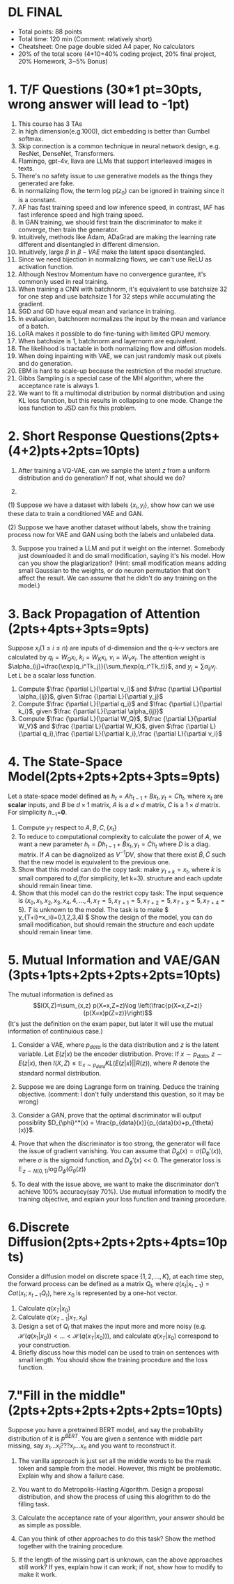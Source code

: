 # DL FINAL
- Total points: 88 points
- Total time: 120 min (Comment: relatively short)
- Cheatsheet: One page double sided A4 paper, No calculators
- 20% of the total score (4*10=40% coding project, 20% final project, 20% Homework, 3~5% Bonus)

# 1. T/F Questions (30*1 pt=30pts, wrong answer will lead to -1pt)
1. This course has 3 TAs
2. In high dimension(e.g.1000), dict embedding is better than Gumbel softmax.
3. Skip connection is a common technique in neural network design, e.g. ResNet, DenseNet, Transformers.
4. Flamingo, gpt-4v, llava are LLMs that support interleaved images in texts.
5. There's no safety issue to use generative models as the things they generated are fake.
6. In normalizing flow, the term log p($z_0$) can be ignored in training since it is a constant.
7. AF has fast training speed and low inference speed, in contrast, IAF has fast inference speed and high traing speed.
8. In GAN training, we should first train the discriminator to make it converge, then train the generator.
9. Intuitively, methods like Adam, ADaGrad are making the learning rate different and disentangled in different dimension.
10. Intuitively, large $\beta$ in $\beta-VAE$ make the latent space disentangled. 
11. Since we need bijection in normalizing flows, we can't use ReLU as activation function.
12. Although Nestrov Momentum have no convergence gurantee, it's commonly used in real training.
13. When training a CNN with batchnorm, it's equivalent to use batchsize 32 for one step and use batchsize 1 for 32 steps while accumulating the gradient.
14. SGD and GD have equal mean and variance in training.
15. In evaluation, batchnorm normalizes the input by the mean and variance of a batch.
16. LoRA makes it possible to do fine-tuning with limited GPU memory.
17. When batchsize is 1, batchnorm and layernorm are equivalent.
18. The likelihood is tractable in both normalizing flow and diffusion models.
19. When doing inpainting with VAE, we can just randomly mask out pixels and do generation.
20. EBM is hard to scale-up because the restriction of the model structure.
21. Gibbs Sampling is a special case of the MH algorithm, where the acceptance rate is always 1.
22. We want to fit a multimodal distribution by normal distribution and using KL loss function, but this results in collapsing to one mode. Change the loss function to JSD can fix this problem.
# 2. Short Response Questions(2pts+(4+2)pts+2pts=10pts)

1. After training a VQ-VAE, can we sample the latent $z$ from a uniform distribution and do generation? If not, what should we do?

2. 
(1) Suppose we have a dataset with labels $\{x_i,y_i\}$, show how can we use these data to train a conditioned VAE and GAN.

(2) Suppose we have another dataset without labels, show the training process now for VAE and GAN using both the labels and unlabeled data.

3. Suppose you trained a LLM and put it weight on the internet. Somebody just downloaded it and do small modification, saying it's his model. How can you show the plagiarization? (Hint: small modification means adding small Gaussian to the weights, or do neuron permutation that don't affect the result. We can assume that he didn't do any training on the model.)

# 3. Back Propagation of Attention (2pts+4pts+3pts=9pts)

Suppose $x_i(1\le i \le n)$ are inputs of d-dimension and the q-k-v vectors are calculated by $q_i = W_Q x_i$, $k_i = W_K x_i$, $v_i = W_V x_i$. The attention weight is $\alpha_{ij}=\frac{\exp(q_i^Tk_j)}{\sum_t\exp(q_i^Tk_t)}$, and $y_j=\sum \alpha_{ij} v_j$. Let $L$ be a scalar loss function.

1. Compute $\frac {\partial L}{\partial v_i}$ and $\frac {\partial L}{\partial \alpha_{ij}}$, given $\frac {\partial L}{\partial y_j}$
1. Compute $\frac {\partial L}{\partial q_i}$ and $\frac {\partial L}{\partial k_i}$, given $\frac {\partial L}{\partial \alpha_{ij}}$
1. Compute $\frac {\partial L}{\partial W_Q}$, $\frac {\partial L}{\partial W_V}$ and $\frac {\partial L}{\partial W_K}$, given $\frac {\partial L}{\partial q_i},\frac {\partial L}{\partial k_i},\frac {\partial L}{\partial v_i}$

# 4. The State-Space Model(2pts+2pts+2pts+3pts=9pts)

Let a state-space model defined as $h_t=Ah_{t-1}+Bx_t, y_t=Ch_t$, where $x_t$ are **scalar** inputs, and $B$ be $d\times 1$ matrix, $A$ is a $d\times d$ matrix, $C$ is a $1\times d$ matrix. For simplicity $h_{-1}$=**0**.

1. Compute $y_T$ respect to $A,B,C,\{x_t\}$
2. To reduce to computational complexity to calculate the power of $A$, we want a new parameter $h_t=Dh_{t-1}+\tilde{B}x_t, y_t=\tilde{C}h_t$ where $D$ is a diag. matrix. If $A$ can be diagnolized as $V^{-1}DV$, show that there exist $\tilde{B},\tilde{C}$ such that the new model is equivalent to the previous one.
3. Show that this model can do the copy task: make $y_{t+k} = x_t$, where $k$ is small compared to $d$,(for simplicity, let k=3). structure and each update should remain linear time.
4. Show that this model can do the restrict copy task: The input sequence is $(x_0,x_1,x_2,x_3,x_4,4,...,4,x_T=5,x_{T+1}=5,x_{T+2}=5,x_{T+3}=5,x_{T+4}=5)$. $T$ is unknown to the model. The task is to make $ y_{T+i}=x_i(i=0,1,2,3,4) $ Show the design of the model, you can do small modification, but should remain the structure and each update should remain linear time.

# 5. Mutual Information and VAE/GAN (3pts+1pts+2pts+2pts+2pts=10pts)

The mutual information is defined as
$$I(X,Z)=\sum_{x,z} p(X=x,Z=z)\log \left(\frac{p(X=x,Z=z)}{p(X=x)p(Z=z)}\right)$$
(It's just the definition on the exam paper, but later it will use the mutual information of continuious case.)

1. Consider a VAE, where $p_{data}$ is the data distribution and $z$ is the latent variable. Let $E(z|x)$ be the encoder distribution. Prove: If $x \sim p_{data}$, $z \sim E(z|x)$, then $I(X,Z)\le \mathbb{E}_{x\sim p_{data}} KL(E(z|x)||R(z))$, where $R$ denote the standard normal distribution.

2. Suppose we are doing Lagrange form on training. Deduce the training objective. (comment: I don't fully understand this question, so it may be wrong)

3. Consider a GAN, prove that the optimal discriminator will output possiblity $D_{\phi}^*(x) = \frac{p_{data}(x)}{p_{data}(x)+p_{\theta}(x)}$.

4. Prove that when the discriminator is too strong, the generator will face the issue of gradient vanishing. You can assume that $D_{\phi}(x)=\sigma(D_{\phi}'(x))$, where $\sigma$ is the sigmoid function, and $D_{\phi}'(x)$ << 0.
The generator loss is $\mathbb{E}_{z\sim N(0,1)} \log D_{\phi}(G_{\theta}(z))$

5. To deal with the issue above, we want to make the discriminator don't achieve 100% accuracy(say 70%). Use mutual information to modify the training objective, and explain your loss function and training procedure.

# 6.Discrete Diffusion(2pts+2pts+2pts+4pts=10pts)

Consider a diffusion model on discrete space $\{1,2,...,K\}$, at each time step, the forward process can be defined as a matrix $Q_t$, where $q(x_{t}|x_{t-1}) = Cat(x_t; x_{t-1}Q_t)$, here $x_0$ is represented by a one-hot vector.

1. Calculate $q(x_T|x_0)$
2. Calculate $q(x_{T-1}|x_T,x_0)$
3. Design a set of $Q_i$ that makes the input more and more noisy (e.g. $\mathcal{H}(q(x_1|x_0))<...<\mathcal{H}(q(x_T|x_0))$), and calculate $q(x_T|x_0)$ correspond to your construction.
4. Briefly discuss how this model can be used to train on sentences with small length. You should show the training procedure and the loss function.

# 7."Fill in the middle"(2pts+2pts+2pts+2pts+2pts=10pts)

Suppose you have a pretrained BERT model, and say the probability distribution of it is $p^{BERT}$. You are given a sentence with middle part missing, say $x_1...x_l???x_r...x_n$ and you want to reconstruct it.

1. The vanilla approach is just set all the middle words to be the mask token and sample from the model. However, this might be problematic. Explain why and show a failure case.

2. You want to do Metropolis-Hasting Algorithm. Design a proposal distribution, and show the process of using this alogrithm to do the filling task.

3. Calculate the acceptance rate of your algorithm, your answer should be as simple as possible.

4. Can you think of other approaches to do this task? Show the method together with the training procedure.

5. If the length of the missing part is unknown, can the above approaches still work? If yes, explain how it can work; if not, show how to modify to make it work.

